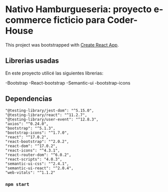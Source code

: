 # Nativo Hamburgueseria: proyecto e-commerce ficticio para Coder-House

This project was bootstrapped with [Create React App](https://github.com/facebook/create-react-app).

## Librerias usadas 

En este proyecto utilicé las siguientes librerias:

-Bootstrap
-React-bootstrap
-Semantic-ui
-bootstrap-icons

## Dependencias

  
    "@testing-library/jest-dom": "^5.15.0",
    "@testing-library/react": "^11.2.7",
    "@testing-library/user-event": "^12.8.3",
    "axios": "^0.24.0",
    "bootstrap": "^5.1.3",
    "bootstrap-icons": "^1.7.0",
    "react": "^17.0.2",
    "react-bootstrap": "^2.0.2",
    "react-dom": "^17.0.2",
    "react-icons": "^4.3.1",
    "react-router-dom": "^6.0.2",
    "react-scripts": "4.0.3",
    "semantic-ui-css": "^2.4.1",
    "semantic-ui-react": "^2.0.4",
    "web-vitals": "^1.1.2"

### `npm start`

